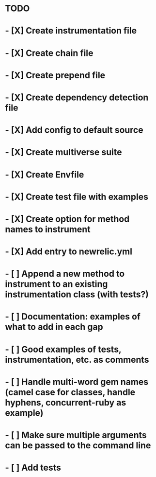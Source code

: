 # TODO

# - [X] Create instrumentation file

# - [X] Create chain file

# - [X] Create prepend file

# - [X] Create dependency detection file

# - [X] Add config to default source

# - [X] Create multiverse suite

# - [X] Create Envfile

# - [X] Create test file with examples

# - [X] Create option for method names to instrument

# - [X] Add entry to newrelic.yml

# - [ ] Append a new method to instrument to an existing instrumentation class (with tests?)

# - [ ] Documentation: examples of what to add in each gap

# - [ ] Good examples of tests, instrumentation, etc. as comments

# - [ ] Handle multi-word gem names (camel case for classes, handle hyphens, concurrent-ruby as example)

# - [ ] Make sure multiple arguments can be passed to the command line

# - [ ] Add tests
